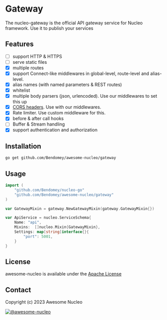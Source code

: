 # Gateway
The nucleo-gateway is the official API gateway service for Nucleo framework. Use it to publish your services

## Features
- [ ] support HTTP & HTTPS
- [ ] serve static files
- [x] multiple routes
- [x] support Connect-like middlewares in global-level, route-level and alias-level.
- [x] alias names (with named parameters & REST routes)
- [x] whitelist
- [x] multiple body parsers (json, urlencoded). Use our middlewares to set this up
- [x] [CORS headers](https://github.com/gin-contrib/cors). Use with our middlewares.
- [x] Rate limiter. Use custom middleware for this.
- [x] before & after call hooks
- [ ] Buffer & Stream handling
- [x] support authentication and authorization

## Installation
```bash
go get github.com/Bendomey/awesome-nucleo/gateway
```

## Usage
```go
import (
    "github.com/Bendomey/nucleo-go"
    "github.com/Bendomey/awesome-nucleo/gateway"
)

var GatewayMixin = gateway.NewGatewayMixin(gateway.GatewayMixin{})

var ApiService = nucleo.ServiceSchema{
    Name: "api",
    Mixins:  []nucleo.Mixin{GatewayMixin},
    Settings: map[string]interface{}{
        "port": 5001,
    }
}
```


## License
awesome-nucleo is available under the [Apache License](https://www.tldrlegal.com/license/apache-license-2-0-apache-2-0)

## Contact
Copyright (c) 2023 Awesome Nucleo

[![@awesome-nucleo](https://img.shields.io/badge/github-nucleo-green.svg)](https://github.com/Bendomey/awesome-nucleo)